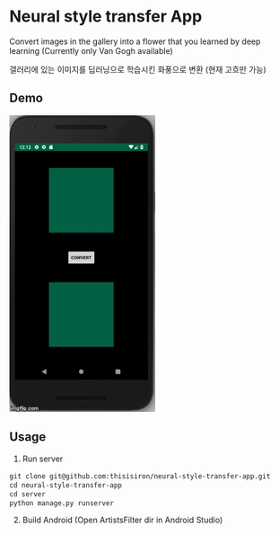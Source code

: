 # Neural style transfer App
Convert images in the gallery into a flower that you learned by deep learning (Currently only Van Gogh available)

갤러리에 있는 이미지를 딥러닝으로 학습시킨 화풍으로 변환 (현재 고흐만 가능)

## Demo
![](https://github.com/thisisiron/neural-style-transfer-app/blob/master/images/demo.gif)

## Usage
1. Run server
```
git clone git@github.com:thisisiron/neural-style-transfer-app.git
cd neural-style-transfer-app
cd server
python manage.py runserver
```

2. Build Android (Open ArtistsFilter dir in Android Studio)
